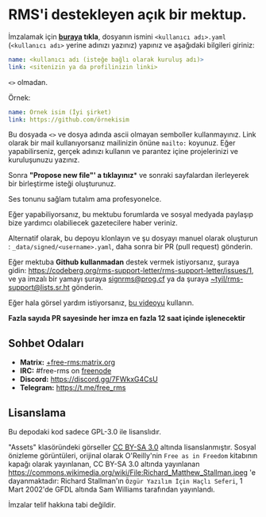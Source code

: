 # RMS'i destekleyen açık bir mektup.


İmzalamak için **[buraya](https://github.com/rms-support-letter/rms-support-letter.github.io/new/master/_data/signed) tıkla**, dosyanın ismini `<kullanıcı adı>.yaml` (`<kullanıcı adı>` yerine adınızı yazınız) yapınız ve aşağıdaki bilgileri giriniz:

```yaml
name: <kullanıcı adı (isteğe bağlı olarak kuruluş adı)>
link: <sitenizin ya da profilinizin linki>
```

`<>` olmadan.

Örnek:

```yaml
name: Örnek isim (İyi şirket)
link: https://github.com/örnekisim
```

Bu dosyada `<>` ve dosya adında ascii olmayan semboller kullanmayınız.
Link olarak bir mail kullanıyorsanız mailinizin önüne `mailto:` koyunuz.
Eğer yapabilirseniz, gerçek adınızı kullanın ve parantez içine projelerinizi ve kuruluşunuzu yazınız.

Sonra **"Propose new file"' a tıklayınız*** ve sonraki sayfalardan ilerleyerek bir birleştirme isteği oluşturunuz.

Ses tonunu sağlam tutalım ama profesyonelce.

Eğer yapabiliyorsanız, bu mektubu forumlarda ve sosyal medyada paylaşıp bize yardımcı olabiliecek gazetecilere haber veriniz.

Alternatif olarak, bu depoyu klonlayın ve şu dosyayı manuel olarak oluşturun : `_data/signed/<username>.yaml`, daha sonra bir PR (pull request) gönderin.

Eğer mektuba **Github kullanmadan** destek vermek istiyorsanız, şuraya gidin: https://codeberg.org/rms-support-letter/rms-support-letter/issues/1,
ve ya imzalı bir yamayı şuraya [signrms@prog.cf](mailto:signrms@prog.cf) ya da şuraya [~tyil/rms-support@lists.sr.ht](mailto:~tyil/rms-support@lists.sr.ht) gönderin.

Eğer hala görsel yardım istiyorsanız, [bu videoyu](https://invidious.snopyta.org/watch?v=1lz5S5oS8CU) kullanın.

**Fazla sayıda PR sayesinde her imza en fazla 12 saat içinde işlenecektir**

## Sohbet Odaları
- **Matrix:** [+free-rms:matrix.org](https://matrix.to/#/+free-rms:matrix.org)
- **IRC:** #free-rms on [freenode](https://freenode.net)
- **Discord:** https://discord.gg/7FWkxG4CsU
- **Telegram:** https://t.me/free_rms

## Lisanslama
Bu depodaki kod sadece GPL-3.0 ile lisanslıdır.

"Assets" klasöründeki görseller [CC BY-SA 3.0](https://creativecommons.org/licenses/by-sa/3.0/legalcode) altında lisanslanmıştır. Sosyal önizleme görüntüleri, orijinal olarak O'Reilly'nin `Free as in Freedom` kitabının kapağı olarak yayınlanan, CC BY-SA 3.0 altında yayınlanan https://commons.wikimedia.org/wiki/File:Richard_Matthew_Stallman.jpeg 'e dayanmaktadır: Richard Stallman'ın `Özgür Yazılım İçin Haçlı Seferi`, 1 Mart 2002'de GFDL altında Sam Williams tarafından yayınlandı.

İmzalar telif hakkına tabi değildir.

